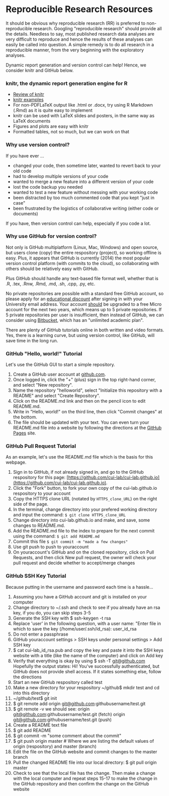 # Reproducible Research Resources

It should be obvious why reproducible research (RR) is preferred to non-reproducible research.  Googling "reproducible research" should provide all the details.  Needless to say, most published research data analyses are very difficult to reproduce and hence the results of these analyses can easily be called into question.  A simple remedy is to do all research in a reproducible manner, from the very beginning with the exploratory analyses.

Dynamic report generation and version control can help!  Hence, we consider knitr and GitHub below.

### knitr, the dynamic report generation engine for R

- [Review of knitr](http://yihui.name/knitr/demo/minimal/)
- [knitr examples](https://github.com/yihui/knitr-examples/)
- For non-PDFLaTeX output like .html or .docx, try using R Markdown (.Rmd) as it is quite easy to implement
- knitr can be used with LaTeX slides and posters, in the same way as LaTeX documents
- Figures and plots are easy with knitr
- Formatted tables, not so much, but we can work on that

### Why use version control?

If you have ever ...

- changed your code, then sometime later, wanted to revert back to your old code
- had to develop multiple versions of your code
- wanted to merge a new feature into a different version of your code
- lost the code backup you needed
- wanted to test a new feature without messing with your working code
- been distracted by too much commented code that you kept "just in case"
- been frustrated by the logistics of collaborative writing (either code or documents)

If you have, then version control can help, especially if you code a lot.

### Why use GitHub for version control?

Not only is GitHub multiplatform (Linux, Mac, Windows) and open source, but users clone (copy) the entire respository (project), so working offline is easy.  Plus, it appears that GitHub is currently (2014) the most popular version control platform (with commits to the cloud), so collaborating with others should be relatively easy with GitHub.

Plus GitHub should handle any text-based file format well, whether that is .R, .tex, .Rnw, .Rmd, .md, .sh, .cpp, .py, etc.

No private repositories are possible with a standard free GitHub account, so please apply for an [educational discount](https://education.github.com/discount_requests/new) after signing in with your University email address.  Your account [should](https://github.com/blog/1775-github-goes-to-school) be upgraded to a free Micro account for the next two years, which means up to 5 private repositories.  If 5 private repositories per user is insufficient, then instead of GitHub, we can consider using [Bitbucket](https://bitbucket.org/plans), which has an "unlimited academic plan".

There are plenty of GitHub tutorials online in both written and video formats.  Yes, there is a learning curve, but using version control, like GitHub, will save time in the long run.

### GitHub "Hello, world!" Tutorial

Let's use the GitHub GUI to start a simple repository.

1. Create a GitHub user account at [github.com](https://github.com/).
2. Once logged in, click the "+" (plus) sign in the top right-hand corner, and select "New repository".
3. Name the repository "helloworld", select "Initialize this repository with a README" and select "Create Repository".
4. Click on the README.md link and then on the pencil icon to edit README.md.
5. Write in "Hello, world!" on the third line, then click "Commit changes" at the bottom.
6. The file should be updated with your text. You can even turn your README.md file into a website by following the directions at the [GitHub Pages](https://pages.github.com/) site.

### GitHub Pull Request Tutorial

As an example, let's use the README.md file which is the basis for this webpage.

1. Sign in to GitHub, if not already signed in, and go to the GitHub respository for this page: [https://github.com/cui-lab/cui-lab.github.io](https://github.com/cui-lab/cui-lab.github.io).
2. Click the "Fork" button, to fork your own copy of the cui-lab.github.io respository to your account
3. Copy the HTTPS clone URL (notated by `HTTPS_clone_URL`) on the right side of the page.
4. In the terminal, change directory into your prefered working directory and input the command: `$ git clone HTTPS_clone_URL`
5. Change directory into cui-lab.github.io and make, and save, some changes to README.md.
6. Add the README.md file to the index to prepare for the next commit using the command: `$ git add README.md`
7. Commit this file `$ git commit -m "made a few changes"`
8. Use git push to push to youraccount
9. On youraccount's GitHub and on the cloned repository, click on Pull Requests, and then click New pull request, the owner will check your pull request and decide whether to accept/merge changes

### GitHub SSH Key Tutorial

Because putting in the username and password each time is a hassle...

1. Assuming you have a GitHub account and git is installed on your computer
2. Change directory to ~/.ssh and check to see if you already have an rsa key, if you do, you can skip steps 3-5
3. Generate the SSH key with $ ssh-keygen -t rsa
4. Replace 'user' in the following question, with a user name: "Enter file in which to save the key (/home/user/.ssh/id_rsa): user_id_rsa
5. Do not enter a passphrase
6. GitHub youraccount settings > SSH keys under personal settings > Add SSH key
7. $ cat cui-lab_id_rsa.pub and copy the key and paste it into the SSH keys website with a title (like the name of the computer) and click on Add key
8. Verify that everything is okay by using $ ssh -T git@github.com
Hopefully the output states: Hi! You've successfully authenticated, but GitHub does not provide shell access.
If it states something else, follow the directions
9. Start an new GitHub respository called test
10. Make a new directory for your respository ~/github$ mkdir test and cd into this directory
11. ~/github/test$ git init
12. $ git remote add origin git@github.com:githubusername/test.git
13. $ git remote -v
we should see:
origin  git@github.com:githubusername/test.git (fetch)
origin  git@github.com:githubusername/test.git (push)
14. Create a README text file
15. $ git add README
16. $ git commit -m "some comment about the commit"
17. $ git push origin master # Where we are listing the default values of origin (respository) and master (branch)
18. Edit the file on the GitHub website and commit changes to the master branch
19. Pull the changed README file into our local directory: $ git pull origin master
20. Check to see that the local file has the change.  Then make a change with the local computer and repeat steps 15-17 to make the change in the GitHub repository and then confirm the change on the GitHub website







